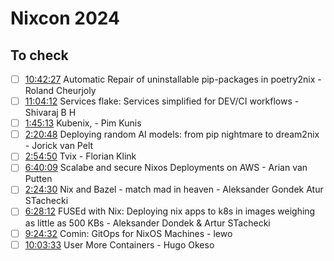# Nixcon 2024

## To check
- [ ] [10:42:27](https://www.youtube.com/live/oAzkHpSWhaI?t=38547s) Automatic Repair of uninstallable pip-packages in poetry2nix - Roland Cheurjoly
- [ ] [11:04:12](https://www.youtube.com/live/oAzkHpSWhaI?t=39852s) Services flake: Services simplified for DEV/CI workflows - Shivaraj B H
- [ ] [1:45:13](https://www.youtube.com/live/oAzkHpSWhaI?t=6313s) Kubenix, - Pim Kunis
- [ ] [2:20:48](https://www.youtube.com/live/oAzkHpSWhaI?t=8448s) Deploying random AI models: from pip nightmare to dream2nix - Jorick van Pelt
- [ ] [2:54:50](https://www.youtube.com/live/oAzkHpSWhaI?t=10490s) Tvix - Florian Klink
- [ ] [6:40:09](https://www.youtube.com/live/oAzkHpSWhaI?t=24009s) Scalabe and secure Nixos Deployments on AWS - Arian van Putten
- [ ] [2:24:30](https://www.youtube.com/live/_7wqXN-7ebw?t=8670s) Nix and Bazel - match mad in heaven - Aleksander Gondek Atur STachecki
- [ ] [6:28:12](https://www.youtube.com/live/_7wqXN-7ebw?t=23292s) FUSEd with Nix: Deploying nix apps to k8s in images weighing as little as 500 KBs - Aleksander Dondek & Artur STachecki
- [ ] [9:24:32](https://www.youtube.com/live/_7wqXN-7ebw?t=33872s) Comin: GitOps for NixOS Machines - lewo
- [ ] [10:03:33](https://www.youtube.com/live/_7wqXN-7ebw?t=36213s) User More Containers - Hugo Okeso